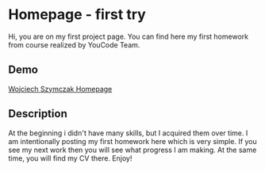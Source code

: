 # Homepage - first try
Hi, you are on my first project page. You can find here my first homework from course realized by YouCode Team.
## Demo
[Wojciech Szymczak Homepage](https://sersicoh.github.io/homepage/)
## Description
At the beginning i didn't have many skills, but I acquired them over time. I am intentionally posting my first homework here which is very simple. If you see my next work then you will see what progress I am making. At the same time, you will find my CV there. Enjoy!
